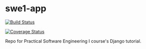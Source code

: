 # swe1-app

[![Build Status](https://app.travis-ci.com/NigelLu/swe1-app.svg?branch=master)](https://app.travis-ci.com/NigelLu/swe1-app)

[![Coverage Status](https://coveralls.io/repos/github/NigelLu/swe1-app/badge.svg?branch=master)](https://coveralls.io/github/NigelLu/swe1-app?branch=master)

Repo for Practical Software Engineering I course's Django tutorial. 
